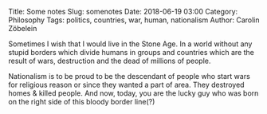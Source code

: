 Title:      Some notes
Slug:       somenotes
Date:       2018-06-19 03:00
Category:   Philosophy
Tags:       politics, countries, war, human, nationalism
Author:     Carolin Zöbelein

Sometimes I wish that I would live in the Stone Age. In a world without any stupid borders which divide humans in groups and countries which are the result of wars, destruction and the dead of millions of people.

Nationalism is to be proud to be the descendant of people who start wars for religious reason or since they wanted a part of area. They destroyed homes & killed people. And now, today, you are the lucky guy who was born on the right side of this bloody border line(?)
